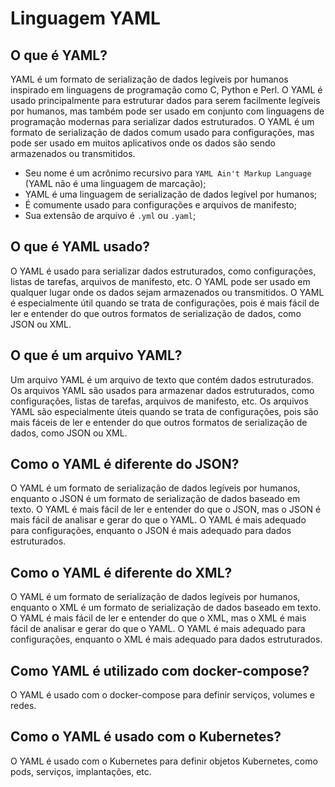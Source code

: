 # Linguagem YAML

## O que é YAML?

YAML é um formato de serialização de dados legíveis por humanos inspirado em linguagens de programação como C, Python e Perl. O YAML é usado principalmente para estruturar dados para serem facilmente legíveis por humanos, mas também pode ser usado em conjunto com linguagens de programação modernas para serializar dados estruturados. O YAML é um formato de serialização de dados comum usado para configurações, mas pode ser usado em muitos aplicativos onde os dados são sendo armazenados ou transmitidos.

- Seu nome é um acrônimo recursivo para `YAML Ain't Markup Language` (YAML não é uma linguagem de marcação);
- YAML é uma linguagem de serialização de dados legível por humanos;
- É comumente usado para configurações e arquivos de manifesto;
- Sua extensão de arquivo é `.yml` ou `.yaml`;

## O que é YAML usado?

O YAML é usado para serializar dados estruturados, como configurações, listas de tarefas, arquivos de manifesto, etc. O YAML pode ser usado em qualquer lugar onde os dados sejam armazenados ou transmitidos. O YAML é especialmente útil quando se trata de configurações, pois é mais fácil de ler e entender do que outros formatos de serialização de dados, como JSON ou XML.

## O que é um arquivo YAML?

Um arquivo YAML é um arquivo de texto que contém dados estruturados. Os arquivos YAML são usados para armazenar dados estruturados, como configurações, listas de tarefas, arquivos de manifesto, etc. Os arquivos YAML são especialmente úteis quando se trata de configurações, pois são mais fáceis de ler e entender do que outros formatos de serialização de dados, como JSON ou XML.

## Como o YAML é diferente do JSON?

O YAML é um formato de serialização de dados legíveis por humanos, enquanto o JSON é um formato de serialização de dados baseado em texto. O YAML é mais fácil de ler e entender do que o JSON, mas o JSON é mais fácil de analisar e gerar do que o YAML. O YAML é mais adequado para configurações, enquanto o JSON é mais adequado para dados estruturados.

## Como o YAML é diferente do XML?

O YAML é um formato de serialização de dados legíveis por humanos, enquanto o XML é um formato de serialização de dados baseado em texto. O YAML é mais fácil de ler e entender do que o XML, mas o XML é mais fácil de analisar e gerar do que o YAML. O YAML é mais adequado para configurações, enquanto o XML é mais adequado para dados estruturados.

## Como YAML é utilizado com docker-compose?

O YAML é usado com o docker-compose para definir serviços, volumes e redes.

## Como o YAML é usado com o Kubernetes?

O YAML é usado com o Kubernetes para definir objetos Kubernetes, como pods, serviços, implantações, etc.